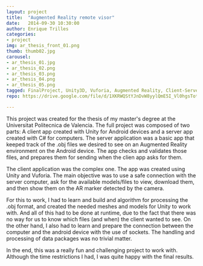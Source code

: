 ```yaml
---
layout: project
title:  "Augmented Reality remote visor"
date:   2014-09-30 10:30:00
author: Enrique Trilles
categories:
- project
img: ar_thesis_front_01.png
thumb: thumb02.jpg
carousel:
- ar_thesis_01.jpg
- ar_thesis_02.png
- ar_thesis_03.png
- ar_thesis_04.png
- ar_thesis_05.png
tagged: FinalProject, Unity3D, Vuforia, Augmented Reality, Client-Server connection
repo: https://drive.google.com/file/d/1XKRWQStYJnDvW8yylQmE5I_Vl0hgsTot/view?usp=sharing

---
```


This project was created for the thesis of my master's degree at the Universitat Politecnica de Valencia. The full project was composed of two parts: A client app created with Unity for Android devices and a server app created with C# for computers.
The server application was a basic app that keeped track of the .obj files we desired to see on an Augmented Reality environment on the Android device. The app checks and validates those files, and prepares them for sending when the clien app asks for them.

The client application was the complex one. The app was created using Unity and Vuforia. The main objective was to use a safe connection with the server computer, ask for the available models/files to view, download them, and then show them on the AR marker detected by the camera.

For this to work, I had to learn and build and algorithm for processing the .obj format, and created the needed meshes and models for Unity to work with. And all of this had to be done at runtime, due to the fact that there was no way for us to know which files (and when) the client wanted to see.
On the other hand, I also had to learn and prepare the connection between the computer and the android device with the use of sockets. The handling and processing of data packages was no trivial matter.

In the end, this was a really fun and challenging project to work with. Although the time restrictions I had, I was quite happy with the final results.